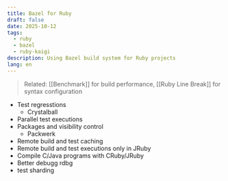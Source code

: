 ```yaml
---
title: Bazel for Ruby
draft: false
date: 2025-10-12
tags:
  - ruby
  - bazel
  - ruby-kaigi
description: Using Bazel build system for Ruby projects
lang: en
---
```


> Related: [[Benchmark]] for build performance, [[Ruby Line Break]] for syntax configuration

* Test regresstions
 	* Crystalball
* Parallel test executions
* Packages and visibility control
 	* Packwerk
* Remote build and test caching
* Remote build and test executions only in JRuby
* Compile C/Java programs with CRuby/JRuby
* Better debugg rdbg
* test sharding

